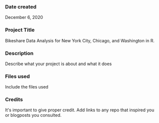### Date created
December 6, 2020

### Project Title
Bikeshare Data Analysis for New York City, Chicago, and Washington in R.

### Description
Describe what your project is about and what it does

### Files used
Include the files used

### Credits
It's important to give proper credit. Add links to any repo that inspired you or blogposts you consulted.

